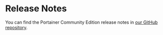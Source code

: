 # Release Notes

You can find the Portainer Community Edition release notes in [our GitHub repository](https://github.com/portainer/portainer/releases/tag/2.9.1).
